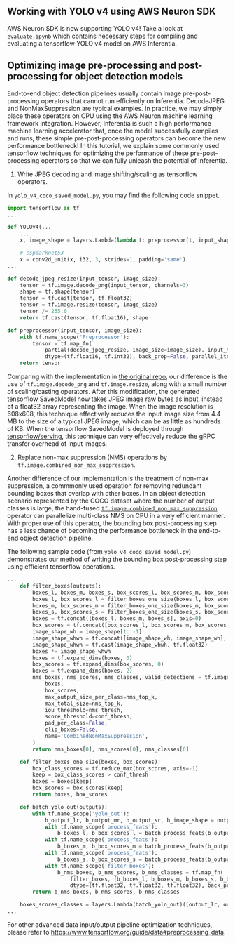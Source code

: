 ## Working with YOLO v4 using AWS Neuron SDK
AWS Neuron SDK is now supporting YOLO v4! Take a look at [`evaluate.ipynb`](https://github.com/aws/aws-neuron-sdk/blob/master/src/examples/tensorflow/yolo_v4_demo/evaluate.ipynb) which contains necessary steps for compiling and evaluating a tensorflow YOLO v4 model on AWS Inferentia.

## Optimizing image pre-processing and post-processing for object detection models

End-to-end object detection pipelines usually contain image pre-post-processing operators that cannot run efficiently on Inferentia. DecodeJPEG and NonMaxSuppression are typical examples. In practice, we may simply place these operators on CPU using the AWS Neuron machine learning framework integration. However, Inferentia is such a high performance machine learning accelerator that, once the model successfully compiles and runs, these simple pre-post-processing operators can become the new performance bottleneck! In this tutorial, we explain some commonly used tensorflow techniques for optimizing the performance of these pre-post-processing operators so that we can fully unleash the potential of Inferentia.

1. Write JPEG decoding and image shifting/scaling as tensorflow operators.

In `yolo_v4_coco_saved_model.py`, you may find the following code snippet.
```python
import tensorflow as tf
...

def YOLOv4(...
    ...
    x, image_shape = layers.Lambda(lambda t: preprocessor(t, input_shape))(inputs)

    # cspdarknet53
    x = conv2d_unit(x, i32, 3, strides=1, padding='same')
...

def decode_jpeg_resize(input_tensor, image_size):
    tensor = tf.image.decode_png(input_tensor, channels=3)
    shape = tf.shape(tensor)
    tensor = tf.cast(tensor, tf.float32)
    tensor = tf.image.resize(tensor, image_size)
    tensor /= 255.0
    return tf.cast(tensor, tf.float16), shape

def preprocessor(input_tensor, image_size):
    with tf.name_scope('Preprocessor'):
        tensor = tf.map_fn(
            partial(decode_jpeg_resize, image_size=image_size), input_tensor,
            dtype=(tf.float16, tf.int32), back_prop=False, parallel_iterations=16)
    return tensor
```

Comparing with the implementation in [the original repo](https://github.com/miemie2013/Keras-YOLOv4/blob/master/model/yolov4.py), our difference is the use of `tf.image.decode_png` and `tf.image.resize`, along with a small number of scaling/casting operators. After this modification, the generated tensorflow SavedModel now takes JPEG image raw bytes as input, instead of a float32 array representing the image. When the image resolution is 608x608, this technique effectively reduces the input image size from 4.4 MB to the size of a typical JPEG image, which can be as little as hundreds of KB. When the tensorflow SavedModel is deployed through [tensorflow/serving](https://github.com/tensorflow/serving), this technique can very effectively reduce the gRPC transfer overhead of input images.

2. Replace non-max suppression (NMS) operations by `tf.image.combined_non_max_suppression`.

Another difference of our implementation is the treatment of non-max suppression, a commmonly used operation for removing redundant bounding boxes that overlap with other boxes. In an object detection scenario represented by the COCO dataset where the number of output classes is large, the hand-fused [`tf.image.combined_non_max_suppression`](https://www.tensorflow.org/versions/r1.15/api_docs/python/tf/image/combined_non_max_suppression) operator can parallelize multi-class NMS on CPU in a very efficient manner. With proper use of this operator, the bounding box post-processing step has a less chance of becoming the performance bottleneck in the end-to-end object detection pipeline.

The following sample code (from `yolo_v4_coco_saved_model.py`) demonstrates our method of writing the bounding box post-processing step using efficient tensorflow operations.
```python
...
    def filter_boxes(outputs):
        boxes_l, boxes_m, boxes_s, box_scores_l, box_scores_m, box_scores_s, image_shape = outputs
        boxes_l, box_scores_l = filter_boxes_one_size(boxes_l, box_scores_l)
        boxes_m, box_scores_m = filter_boxes_one_size(boxes_m, box_scores_m)
        boxes_s, box_scores_s = filter_boxes_one_size(boxes_s, box_scores_s)
        boxes = tf.concat([boxes_l, boxes_m, boxes_s], axis=0)
        box_scores = tf.concat([box_scores_l, box_scores_m, box_scores_s], axis=0)
        image_shape_wh = image_shape[1::-1]
        image_shape_whwh = tf.concat([image_shape_wh, image_shape_wh], axis=-1)
        image_shape_whwh = tf.cast(image_shape_whwh, tf.float32)
        boxes *= image_shape_whwh
        boxes = tf.expand_dims(boxes, 0)
        box_scores = tf.expand_dims(box_scores, 0)
        boxes = tf.expand_dims(boxes, 2)
        nms_boxes, nms_scores, nms_classes, valid_detections = tf.image.combined_non_max_suppression(
            boxes,
            box_scores,
            max_output_size_per_class=nms_top_k,
            max_total_size=nms_top_k,
            iou_threshold=nms_thresh,
            score_threshold=conf_thresh,
            pad_per_class=False,
            clip_boxes=False,
            name='CombinedNonMaxSuppression',
        )
        return nms_boxes[0], nms_scores[0], nms_classes[0]

    def filter_boxes_one_size(boxes, box_scores):
        box_class_scores = tf.reduce_max(box_scores, axis=-1)
        keep = box_class_scores > conf_thresh
        boxes = boxes[keep]
        box_scores = box_scores[keep]
        return boxes, box_scores

    def batch_yolo_out(outputs):
        with tf.name_scope('yolo_out'):
            b_output_lr, b_output_mr, b_output_sr, b_image_shape = outputs
            with tf.name_scope('process_feats'):
                b_boxes_l, b_box_scores_l = batch_process_feats(b_output_lr, anchors, masks[0])
            with tf.name_scope('process_feats'):
                b_boxes_m, b_box_scores_m = batch_process_feats(b_output_mr, anchors, masks[1])
            with tf.name_scope('process_feats'):
                b_boxes_s, b_box_scores_s = batch_process_feats(b_output_sr, anchors, masks[2])
            with tf.name_scope('filter_boxes'):
                b_nms_boxes, b_nms_scores, b_nms_classes = tf.map_fn(
                    filter_boxes, [b_boxes_l, b_boxes_m, b_boxes_s, b_box_scores_l, b_box_scores_m, b_box_scores_s, b_image_shape],
                    dtype=(tf.float32, tf.float32, tf.float32), back_prop=False, parallel_iterations=16)
        return b_nms_boxes, b_nms_scores, b_nms_classes

    boxes_scores_classes = layers.Lambda(batch_yolo_out)([output_lr, output_mr, output_sr, image_shape])
...
```

For other advanced data input/output pipeline optimization techniques, please refer to https://www.tensorflow.org/guide/data#preprocessing_data.
